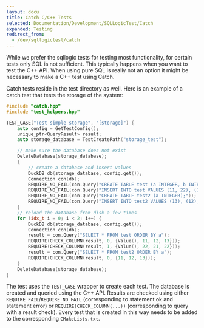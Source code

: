 ```yaml
---
layout: docu
title: Catch C/C++ Tests
selected: Documentation/Development/SQLLogicTest/Catch
expanded: Testing
redirect_from:
  - /dev/sqllogictest/catch
---
```


While we prefer the sqllogic tests for testing most functionality, for certain tests only SQL is not sufficient. This typically happens when you want to test the C++ API. When using pure SQL is really not an option it might be necessary to make a C++ test using Catch.

Catch tests reside in the test directory as well. Here is an example of a catch test that tests the storage of the system:

```cpp
#include "catch.hpp"
#include "test_helpers.hpp"

TEST_CASE("Test simple storage", "[storage]") {
	auto config = GetTestConfig();
	unique_ptr<QueryResult> result;
	auto storage_database = TestCreatePath("storage_test");

	// make sure the database does not exist
	DeleteDatabase(storage_database);
	{
		// create a database and insert values
		DuckDB db(storage_database, config.get());
		Connection con(db);
		REQUIRE_NO_FAIL(con.Query("CREATE TABLE test (a INTEGER, b INTEGER);"));
		REQUIRE_NO_FAIL(con.Query("INSERT INTO test VALUES (11, 22), (13, 22), (12, 21), (NULL, NULL)"));
		REQUIRE_NO_FAIL(con.Query("CREATE TABLE test2 (a INTEGER);"));
		REQUIRE_NO_FAIL(con.Query("INSERT INTO test2 VALUES (13), (12), (11)"));
	}
	// reload the database from disk a few times
	for (idx_t i = 0; i < 2; i++) {
		DuckDB db(storage_database, config.get());
		Connection con(db);
		result = con.Query("SELECT * FROM test ORDER BY a");
		REQUIRE(CHECK_COLUMN(result, 0, {Value(), 11, 12, 13}));
		REQUIRE(CHECK_COLUMN(result, 1, {Value(), 22, 21, 22}));
		result = con.Query("SELECT * FROM test2 ORDER BY a");
		REQUIRE(CHECK_COLUMN(result, 0, {11, 12, 13}));
	}
	DeleteDatabase(storage_database);
}
```

The test uses the `TEST_CASE` wrapper to create each test. The database is created and queried using the C++ API. Results are checked using either `REQUIRE_FAIL`/`REQUIRE_NO_FAIL` (corresponding to statement ok and statement error) or `REQUIRE(CHECK_COLUMN(...))` (corresponding to query with a result check). Every test that is created in this way needs to be added to the corresponding `CMakeLists.txt`.

